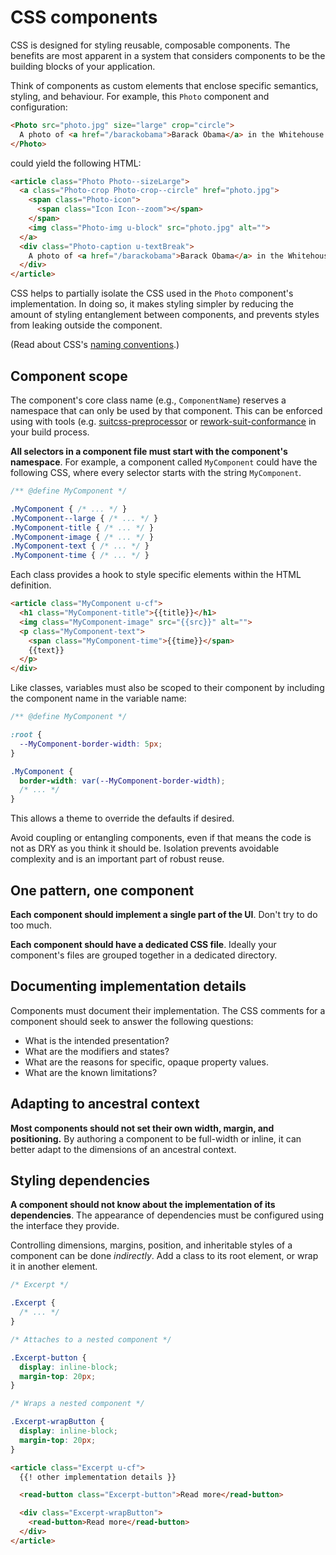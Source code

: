 # CSS components

CSS is designed for styling reusable, composable components. The benefits
are most apparent in a system that considers components to be the building
blocks of your application.

Think of components as custom elements that enclose specific semantics,
styling, and behaviour. For example, this `Photo` component and configuration:

```html
<Photo src="photo.jpg" size="large" crop="circle">
  A photo of <a href="/barackobama">Barack Obama</a> in the Whitehouse.
</Photo>
```

could yield the following HTML:

```html
<article class="Photo Photo--sizeLarge">
  <a class="Photo-crop Photo-crop--circle" href="photo.jpg">
    <span class="Photo-icon">
      <span class="Icon Icon--zoom"></span>
    </span>
    <img class="Photo-img u-block" src="photo.jpg" alt="">
  </a>
  <div class="Photo-caption u-textBreak">
    A photo of <a href="/barackobama">Barack Obama</a> in the Whitehouse.
  </div>
</article>
```

CSS helps to partially isolate the CSS used in the `Photo` component's
implementation. In doing so, it makes styling simpler by reducing the amount of
styling entanglement between components, and prevents styles from leaking
outside the component.

(Read about CSS's [naming conventions](README.md).)

## Component scope

The component's core class name (e.g., `ComponentName`) reserves a namespace
that can only be used by that component. This can be enforced using with tools
(e.g. [suitcss-preprocessor](https://github.com/suitcss/preprocessor) or
[rework-suit-conformance](https://github.com/suitcss/rework-suit-conformance)
in your build process.

**All selectors in a component file must start with the component's
namespace**. For example, a component called `MyComponent` could have the
following CSS, where every selector starts with the string `MyComponent`.

```css
/** @define MyComponent */

.MyComponent { /* ... */ }
.MyComponent--large { /* ... */ }
.MyComponent-title { /* ... */ }
.MyComponent-image { /* ... */ }
.MyComponent-text { /* ... */ }
.MyComponent-time { /* ... */ }
```

Each class provides a hook to style specific elements within the HTML definition.

```html
<article class="MyComponent u-cf">
  <h1 class="MyComponent-title">{{title}}</h1>
  <img class="MyComponent-image" src="{{src}}" alt="">
  <p class="MyComponent-text">
    <span class="MyComponent-time">{{time}}</span>
    {{text}}
  </p>
</div>
```

Like classes, variables must also be scoped to their component by including the
component name in the variable name:

```css
/** @define MyComponent */

:root {
  --MyComponent-border-width: 5px;
}

.MyComponent {
  border-width: var(--MyComponent-border-width);
  /* ... */
}
```

This allows a theme to override the defaults if desired.

Avoid coupling or entangling components, even if that means the code is not as
DRY as you think it should be. Isolation prevents avoidable complexity and is
an important part of robust reuse.

## One pattern, one component

**Each component should implement a single part of the UI**. Don't try to do
too much.

**Each component should have a dedicated CSS file**. Ideally your component's
files are grouped together in a dedicated directory.

## Documenting implementation details

Components must document their implementation. The CSS comments for a component
should seek to answer the following questions:

* What is the intended presentation?
* What are the modifiers and states?
* What are the reasons for specific, opaque property values.
* What are the known limitations?

## Adapting to ancestral context

**Most components should not set their own width, margin, and positioning.** By
authoring a component to be full-width or inline, it can better adapt to the
dimensions of an ancestral context.

## Styling dependencies

**A component should not know about the implementation of its dependencies**.
The appearance of dependencies must be configured using the interface they provide.

Controlling dimensions, margins, position, and inheritable styles of a
component can be done _indirectly_. Add a class to its root element, or wrap
it in another element.

```css
/* Excerpt */

.Excerpt {
  /* ... */
}

/* Attaches to a nested component */

.Excerpt-button {
  display: inline-block;
  margin-top: 20px;
}

/* Wraps a nested component */

.Excerpt-wrapButton {
  display: inline-block;
  margin-top: 20px;
}
```

```html
<article class="Excerpt u-cf">
  {{! other implementation details }}

  <read-button class="Excerpt-button">Read more</read-button>

  <div class="Excerpt-wrapButton">
    <read-button>Read more</read-button>
  </div>
</article>
```
